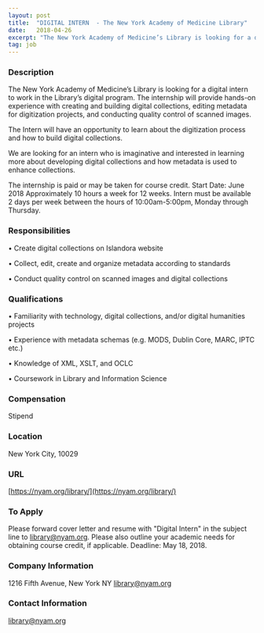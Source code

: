```yaml
---
layout: post
title:  "DIGITAL INTERN  - The New York Academy of Medicine Library"
date:   2018-04-26
excerpt: "The New York Academy of Medicine’s Library is looking for a digital intern to work in the Library’s digital program. The internship will provide hands-on experience with creating and building digital collections, editing metadata for digitization projects, and conducting quality control of scanned images. The Intern will have an opportunity..."
tag: job
---
```


### Description   

The New York Academy of Medicine’s Library is looking for a digital intern to work in the Library’s digital program.  The internship will provide hands-on experience with creating and building digital collections, editing metadata for digitization projects, and conducting quality control of scanned images.

The Intern will have an opportunity to learn about the digitization process and how to build digital collections.  

We are looking for an intern who is imaginative and interested in learning more about developing digital collections and how metadata is used to enhance collections.  

The internship is paid or may be taken for course credit.
Start Date: June 2018
Approximately 10 hours a week for 12 weeks.  Intern must be available 2 days per week between the hours of 10:00am-5:00pm, Monday through Thursday.


### Responsibilities   


• 	Create digital collections on Islandora website

• 	Collect, edit, create and organize metadata according to standards 

• 	Conduct quality control on scanned images and digital collections



### Qualifications   


• 	Familiarity with technology, digital collections, and/or digital humanities projects

• 	Experience with metadata schemas (e.g. MODS, Dublin Core, MARC, IPTC etc.)

• 	Knowledge of XML, XSLT, and OCLC

• 	Coursework in Library and Information Science



### Compensation   

Stipend


### Location   

New York City, 10029


### URL   

[https://nyam.org/library/](https://nyam.org/library/)

### To Apply   

Please forward cover letter and resume with "Digital Intern" in the subject line to library@nyam.org.  Please also outline your academic needs for obtaining course credit, if applicable.  Deadline: May 18, 2018.


### Company Information   

1216 Fifth Avenue, New York NY library@nyam.org


### Contact Information   

library@nyam.org

